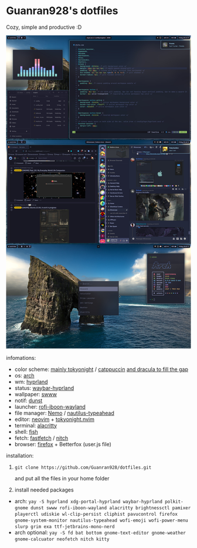 # Guanran928's dotfiles
Cozy, simple and productive :D

![Screenshot, 06/09/2023](/assets/screenshot.jpg)

infomations:
- color scheme: [mainly tokyonight](https://github.com/folke/tokyonight.nvim) / [catppuccin](https://github.com/catppuccin/catppuccin) [and dracula to fill the gap](https://draculatheme.com/)
- os: [arch](https://archlinux.org/)
- wm: [hyprland](https://hyprland.org/)
- status: [waybar-hyprland](https://github.com/Alexays/Waybar)
- wallpaper: [swww](https://github.com/Horus645/swww)
- notif: [dunst](https://github.com/dunst-project/dunst)
- launcher: [rofi-iboon-wayland](https://github.com/lbonn/rofi)
- file manager: [Nemo](https://github.com/linuxmint/nemo) / [nautilus-typeahead](https://apps.gnome.org/app/org.gnome.Nautilus)
- editor: [neovim](https://github.com/neovim/neovim) + [tokyonight.nvim](https://github.com/folke/tokyonight.nvim)
- terminal: [alacritty](https://github.com/alacritty/alacritty)
- shell: [fish](https://github.com/fish-shell/fish-shell)
- fetch: [fastfetch](https://github.com/fastfetch-cli/fastfetch) / [nitch](https://github.com/ssleert/nitch)
- browser: [firefox](https://www.mozilla.org/en-US/firefox/new/) + Betterfox (user.js file)


installation:
1. `git clone https://github.com/Guanran928/dotfiles.git`

    and put all the files in your home folder
2. install needed packages
- arch:
`yay -S hyprland xdg-portal-hyprland waybar-hyprland polkit-gnome dunst swww rofi-iboon-wayland alacritty brightnessctl pamixer playerctl udiskie wl-clip-persist cliphist pavucontrol firefox gnome-system-monitor nautilus-typeahead wofi-emoji wofi-power-menu slurp grim exa ttf-jetbrains-mono-nerd`
- arch optional:
`yay -S fd bat bottom gnome-text-editor gnome-weather gnome-calcuator neofetch nitch kitty`
